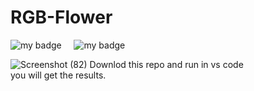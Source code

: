 # RGB-Flower
![my badge](https://img.shields.io/badge/Made%20with-Python-blue?style=for-the-badge&logo=Python)  &nbsp;  &nbsp; ![my badge](https://img.shields.io/github/last-commit/Shubh99992/RGB-Flower?style=for-the-badge)

![Screenshot (82)](https://github.com/Shubh99992/RGB-Flower/assets/105529358/746de473-aa98-42f0-8e72-543f6b5f8fe2)
Downlod this repo and run in vs code\
you will get the results.
